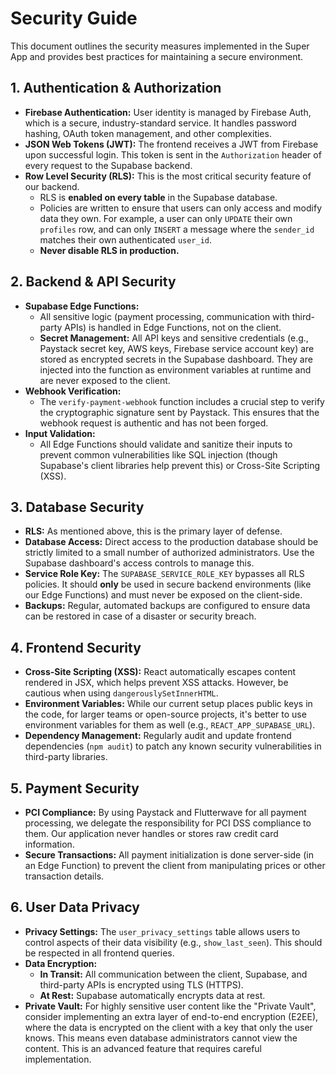 # Security Guide

This document outlines the security measures implemented in the Super App and provides best practices for maintaining a secure environment.

## 1. Authentication & Authorization

*   **Firebase Authentication:** User identity is managed by Firebase Auth, which is a secure, industry-standard service. It handles password hashing, OAuth token management, and other complexities.
*   **JSON Web Tokens (JWT):** The frontend receives a JWT from Firebase upon successful login. This token is sent in the `Authorization` header of every request to the Supabase backend.
*   **Row Level Security (RLS):** This is the most critical security feature of our backend.
    *   RLS is **enabled on every table** in the Supabase database.
    *   Policies are written to ensure that users can only access and modify data they own. For example, a user can only `UPDATE` their own `profiles` row, and can only `INSERT` a message where the `sender_id` matches their own authenticated `user_id`.
    *   **Never disable RLS in production.**

## 2. Backend & API Security

*   **Supabase Edge Functions:**
    *   All sensitive logic (payment processing, communication with third-party APIs) is handled in Edge Functions, not on the client.
    *   **Secret Management:** All API keys and sensitive credentials (e.g., Paystack secret key, AWS keys, Firebase service account key) are stored as encrypted secrets in the Supabase dashboard. They are injected into the function as environment variables at runtime and are never exposed to the client.
*   **Webhook Verification:**
    *   The `verify-payment-webhook` function includes a crucial step to verify the cryptographic signature sent by Paystack. This ensures that the webhook request is authentic and has not been forged.
*   **Input Validation:**
    *   All Edge Functions should validate and sanitize their inputs to prevent common vulnerabilities like SQL injection (though Supabase's client libraries help prevent this) or Cross-Site Scripting (XSS).

## 3. Database Security

*   **RLS:** As mentioned above, this is the primary layer of defense.
*   **Database Access:** Direct access to the production database should be strictly limited to a small number of authorized administrators. Use the Supabase dashboard's access controls to manage this.
*   **Service Role Key:** The `SUPABASE_SERVICE_ROLE_KEY` bypasses all RLS policies. It should **only** be used in secure backend environments (like our Edge Functions) and must never be exposed on the client-side.
*   **Backups:** Regular, automated backups are configured to ensure data can be restored in case of a disaster or security breach.

## 4. Frontend Security

*   **Cross-Site Scripting (XSS):** React automatically escapes content rendered in JSX, which helps prevent XSS attacks. However, be cautious when using `dangerouslySetInnerHTML`.
*   **Environment Variables:** While our current setup places public keys in the code, for larger teams or open-source projects, it's better to use environment variables for them as well (e.g., `REACT_APP_SUPABASE_URL`).
*   **Dependency Management:** Regularly audit and update frontend dependencies (`npm audit`) to patch any known security vulnerabilities in third-party libraries.

## 5. Payment Security

*   **PCI Compliance:** By using Paystack and Flutterwave for all payment processing, we delegate the responsibility for PCI DSS compliance to them. Our application never handles or stores raw credit card information.
*   **Secure Transactions:** All payment initialization is done server-side (in an Edge Function) to prevent the client from manipulating prices or other transaction details.

## 6. User Data Privacy

*   **Privacy Settings:** The `user_privacy_settings` table allows users to control aspects of their data visibility (e.g., `show_last_seen`). This should be respected in all frontend queries.
*   **Data Encryption:**
    *   **In Transit:** All communication between the client, Supabase, and third-party APIs is encrypted using TLS (HTTPS).
    *   **At Rest:** Supabase automatically encrypts data at rest.
*   **Private Vault:** For highly sensitive user content like the "Private Vault", consider implementing an extra layer of end-to-end encryption (E2EE), where the data is encrypted on the client with a key that only the user knows. This means even database administrators cannot view the content. This is an advanced feature that requires careful implementation.
